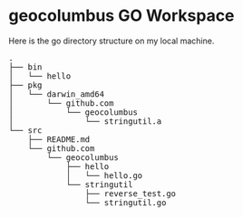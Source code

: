 # geocolumbus GO Workspace

Here is the go directory structure on my local machine.

<pre>
.
├── bin
│   └── hello
├── pkg
│   └── darwin_amd64
│       └── github.com
│           └── geocolumbus
│               └── stringutil.a
└── src
    ├── README.md
    └── github.com
        └── geocolumbus
            ├── hello
            │   └── hello.go
            └── stringutil
                ├── reverse_test.go
                └── stringutil.go
  </pre>
